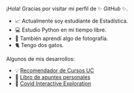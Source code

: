 ¡Hola! Gracias por visitar mi perfil de ✨ _GitHub_ ✨.

- 📈 Actualmente soy estudiante de Estadística.
- 💻 Estudio Python en mi tiempo libre.
- 📸 También aprendí algo de fotografía.
- 🐈 Tengo dos gatos.

Algunos de mis desarrollos:
- 💡 [Recomendador de Cursos UC](https://share.streamlit.io/estebanrucan/recomendador-cursos-uc/main/app/app.py)
- 📖 [Libro de apuntes personales](https://estebanrucan.github.io/personal-book/)
- 🦠 [Covid Interactive Exploration](https://estebanr.shinyapps.io/covid-interactive-exploration/)
